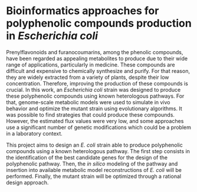 # Bioinformatics approaches for polyphenolic compounds production in _Escherichia coli_


Prenylflavonoids and furanocoumarins, among the phenolic compounds, have been regarded as appealing metabolites to produce due to their wide range of applications, particularly in medicine. These compounds are difficult and expensive to chemically synthesize and purify. For that reason, they are widely extracted from a variety of plants, despite their low concentration. Therefore, improving the production of these compounds is crucial. In this work, an _Escherichia coli_ strain was designed to produce these polyphenolic compounds using known heterologous pathways. For that, genome-scale metabolic models were used to simulate in vivo behavior and optimize the mutant strain using evolutionary algorithms. It was possible to find strategies that could produce these compounds. However, the estimated flux values were very low, and some approaches use a significant number of genetic modifications which could be a problem in a laboratory context. 

This project aims to design an _E. coli_ strain able to produce polyphenolic compounds using a known heterologous pathway. The first step consists in the identification of the best candidate genes for the design of the polyphenolic pathway. Then, the _in silico_ modeling of the pathway and insertion into available metabolic model reconstructions of _E. coli_ will be performed. Finally, the mutant strain will be optimized through a rational design approach.

